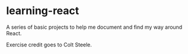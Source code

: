 # learning-react

A series of basic projects to help me document and find my way around React.

Exercise credit goes to Colt Steele.
